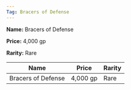 ```yaml
---
Tag: Bracers of Defense
---
```


**Name:** Bracers of Defense

**Price:** 4,000 gp

**Rarity:** Rare

| Name     | Price     | Rarity     |
| -------- | --------- | ---------- |
| Bracers of Defense | 4,000 gp | Rare |
